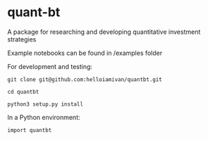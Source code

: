 # quant-bt
A package for researching and developing quantitative investment strategies

Example notebooks can be found in /examples folder

For development and testing:

`git clone git@github.com:helloiamivan/quantbt.git`

`cd quantbt`

`python3 setup.py install`

In a Python environment:

`import quantbt`
